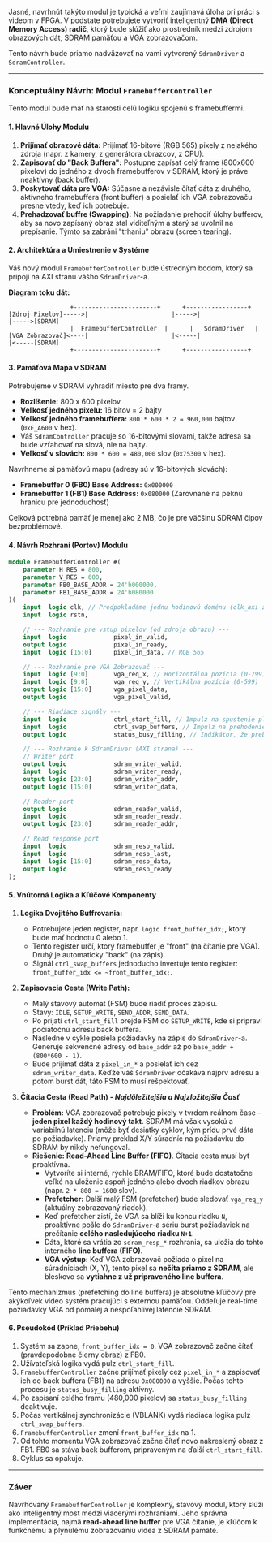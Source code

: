 Jasné, navrhnúť takýto modul je typická a veľmi zaujímavá úloha pri práci s videom v FPGA. V podstate potrebujete vytvoriť inteligentný **DMA (Direct Memory Access) radič**, ktorý bude slúžiť ako prostredník medzi zdrojom obrazových dát, SDRAM pamäťou a VGA zobrazovačom.

Tento návrh bude priamo nadväzovať na vami vytvorený `SdramDriver` a `SdramController`.

-----

### Konceptuálny Návrh: Modul `FramebufferController`

Tento modul bude mať na starosti celú logiku spojenú s framebuffermi.

#### 1\. Hlavné Úlohy Modulu

1.  **Prijímať obrazové dáta:** Prijímať 16-bitové (RGB 565) pixely z nejakého zdroja (napr. z kamery, z generátora obrazcov, z CPU).
2.  **Zapisovať do "Back Buffera":** Postupne zapísať celý frame (800x600 pixelov) do jedného z dvoch framebufferov v SDRAM, ktorý je práve neaktívny (back buffer).
3.  **Poskytovať dáta pre VGA:** Súčasne a nezávisle čítať dáta z druhého, aktívneho framebuffera (front buffer) a posielať ich VGA zobrazovaču presne vtedy, keď ich potrebuje.
4.  **Prehadzovať buffre (Swapping):** Na požiadanie prehodiť úlohy bufferov, aby sa novo zapísaný obraz stal viditeľným a starý sa uvoľnil na prepísanie. Týmto sa zabráni "trhaniu" obrazu (screen tearing).

#### 2\. Architektúra a Umiestnenie v Systéme

Váš nový modul `FramebufferController` bude ústredným bodom, ktorý sa pripojí na AXI stranu vášho `SdramDriver`-a.

**Diagram toku dát:**

```
                 +-----------------------+      +-----------------+
[Zdroj Pixelov]----->|                       |----->|                 |----->[SDRAM]
                 |  FramebufferController  |      |   SdramDriver   |
[VGA Zobrazovač]<----|                       |<-----|                 |<-----[SDRAM]
                 +-----------------------+      +-----------------+
```

#### 3\. Pamäťová Mapa v SDRAM

Potrebujeme v SDRAM vyhradiť miesto pre dva framy.

  * **Rozlíšenie:** 800 x 600 pixelov
  * **Veľkosť jedného pixelu:** 16 bitov = 2 bajty
  * **Veľkosť jedného framebuffera:** `800 * 600 * 2 = 960,000` bajtov (`0xE_A600` v hex).
  * Váš `SdramController` pracuje so 16-bitovými slovami, takže adresa sa bude vzťahovať na slová, nie na bajty.
  * **Veľkosť v slovách:** `800 * 600 = 480,000` slov (`0x75300` v hex).

Navrhneme si pamäťovú mapu (adresy sú v 16-bitových slovách):

  * **Framebuffer 0 (FB0) Base Address:** `0x000000`
  * **Framebuffer 1 (FB1) Base Address:** `0x080000` (Zarovnané na peknú hranicu pre jednoduchosť)

Celková potrebná pamäť je menej ako 2 MB, čo je pre väčšinu SDRAM čipov bezproblémové.

#### 4\. Návrh Rozhraní (Portov) Modulu

```systemverilog
module FramebufferController #(
    parameter H_RES = 800,
    parameter V_RES = 600,
    parameter FB0_BASE_ADDR = 24'h000000,
    parameter FB1_BASE_ADDR = 24'h080000
)(
    input  logic clk, // Predpokladáme jednu hodinovú doménu (clk_axi z Drivera)
    input  logic rstn,

    // --- Rozhranie pre vstup pixelov (od zdroja obrazu) ---
    input  logic             pixel_in_valid,
    output logic             pixel_in_ready,
    input  logic [15:0]      pixel_in_data, // RGB 565

    // --- Rozhranie pre VGA Zobrazovač ---
    input  logic [9:0]       vga_req_x, // Horizontálna pozícia (0-799)
    input  logic [9:0]       vga_req_y, // Vertikálna pozícia (0-599)
    output logic [15:0]      vga_pixel_data,
    output logic             vga_pixel_valid,

    // --- Riadiace signály ---
    input  logic             ctrl_start_fill, // Impulz na spustenie plnenia back buffera
    input  logic             ctrl_swap_buffers, // Impulz na prehodenie bufferov
    output logic             status_busy_filling, // Indikátor, že prebieha plnenie

    // --- Rozhranie k SdramDriver (AXI strana) ---
    // Writer port
    output logic             sdram_writer_valid,
    input  logic             sdram_writer_ready,
    output logic [23:0]      sdram_writer_addr,
    output logic [15:0]      sdram_writer_data,

    // Reader port
    output logic             sdram_reader_valid,
    input  logic             sdram_reader_ready,
    output logic [23:0]      sdram_reader_addr,

    // Read response port
    input  logic             sdram_resp_valid,
    input  logic             sdram_resp_last,
    input  logic [15:0]      sdram_resp_data,
    output logic             sdram_resp_ready
);
```

#### 5\. Vnútorná Logika a Kľúčové Komponenty

1.  **Logika Dvojitého Buffrovania:**

      * Potrebujete jeden register, napr. `logic front_buffer_idx;`, ktorý bude mať hodnotu 0 alebo 1.
      * Tento register určí, ktorý framebuffer je "front" (na čítanie pre VGA). Druhý je automaticky "back" (na zápis).
      * Signál `ctrl_swap_buffers` jednoducho invertuje tento register: `front_buffer_idx <= ~front_buffer_idx;`.

2.  **Zapisovacia Cesta (Write Path):**

      * Malý stavový automat (FSM) bude riadiť proces zápisu.
      * Stavy: `IDLE`, `SETUP_WRITE`, `SEND_ADDR`, `SEND_DATA`.
      * Po prijatí `ctrl_start_fill` prejde FSM do `SETUP_WRITE`, kde si pripraví počiatočnú adresu back buffera.
      * Následne v cykle posiela požiadavky na zápis do `SdramDriver`-a. Generuje sekvenčné adresy od `base_addr` až po `base_addr + (800*600 - 1)`.
      * Bude prijímať dáta z `pixel_in_*` a posielať ich cez `sdram_writer_data`. Keďže váš `SdramDriver` očakáva najprv adresu a potom burst dát, táto FSM to musí rešpektovať.

3.  **Čítacia Cesta (Read Path) - *Najdôležitejšia a Najzložitejšia Časť***

      * **Problém:** VGA zobrazovač potrebuje pixely v tvrdom reálnom čase – **jeden pixel každý hodinový takt**. SDRAM má však vysokú a variabilnú latenciu (môže byť desiatky cyklov, kým prídu prvé dáta po požiadavke). Priamy preklad X/Y súradníc na požiadavku do SDRAM by nikdy nefungoval.
      * **Riešenie:** **Read-Ahead Line Buffer (FIFO)**. Čítacia cesta musí byť proaktívna.
          * Vytvoríte si interné, rýchle BRAM/FIFO, ktoré bude dostatočne veľké na uloženie aspoň jedného alebo dvoch riadkov obrazu (napr. `2 * 800 = 1600` slov).
          * **Prefetcher:** Ďalší malý FSM (prefetcher) bude sledovať `vga_req_y` (aktuálny zobrazovaný riadok).
          * Keď prefetcher zistí, že VGA sa blíži ku koncu riadku `N`, proaktívne pošle do `SdramDriver`-a sériu burst požiadaviek na prečítanie **celého nasledujúceho riadku `N+1`**.
          * Dáta, ktoré sa vrátia zo `sdram_resp_*` rozhrania, sa uložia do tohto interného **line buffera (FIFO)**.
          * **VGA výstup:** Keď VGA zobrazovač požiada o pixel na súradniciach (X, Y), tento pixel sa **nečíta priamo z SDRAM**, ale bleskovo sa **vytiahne z už pripraveného line buffera**.

Tento mechanizmus (prefetching do line buffera) je absolútne kľúčový pre akýkoľvek video systém pracujúci s externou pamäťou. Oddeľuje real-time požiadavky VGA od pomalej a nespoľahlivej latencie SDRAM.

#### 6\. Pseudokód (Príklad Priebehu)

1.  Systém sa zapne, `front_buffer_idx = 0`. VGA zobrazovač začne čítať (pravdepodobne čierny obraz) z FB0.
2.  Užívateľská logika vydá pulz `ctrl_start_fill`.
3.  `FramebufferController` začne prijímať pixely cez `pixel_in_*` a zapisovať ich do back buffera (FB1) na adresu `0x080000` a vyššie. Počas tohto procesu je `status_busy_filling` aktívny.
4.  Po zapísaní celého framu (480,000 pixelov) sa `status_busy_filling` deaktivuje.
5.  Počas vertikálnej synchronizácie (VBLANK) vydá riadiaca logika pulz `ctrl_swap_buffers`.
6.  `FramebufferController` zmení `front_buffer_idx` na 1.
7.  Od tohto momentu VGA zobrazovač začne čítať novo nakreslený obraz z FB1. FB0 sa stáva back bufferom, pripraveným na ďalší `ctrl_start_fill`.
8.  Cyklus sa opakuje.

-----

### Záver

Navrhovaný `FramebufferController` je komplexný, stavový modul, ktorý slúži ako inteligentný most medzi viacerými rozhraniami. Jeho správna implementácia, najmä **read-ahead line buffer** pre VGA čítanie, je kľúčom k funkčnému a plynulému zobrazovaniu videa z SDRAM pamäte.
